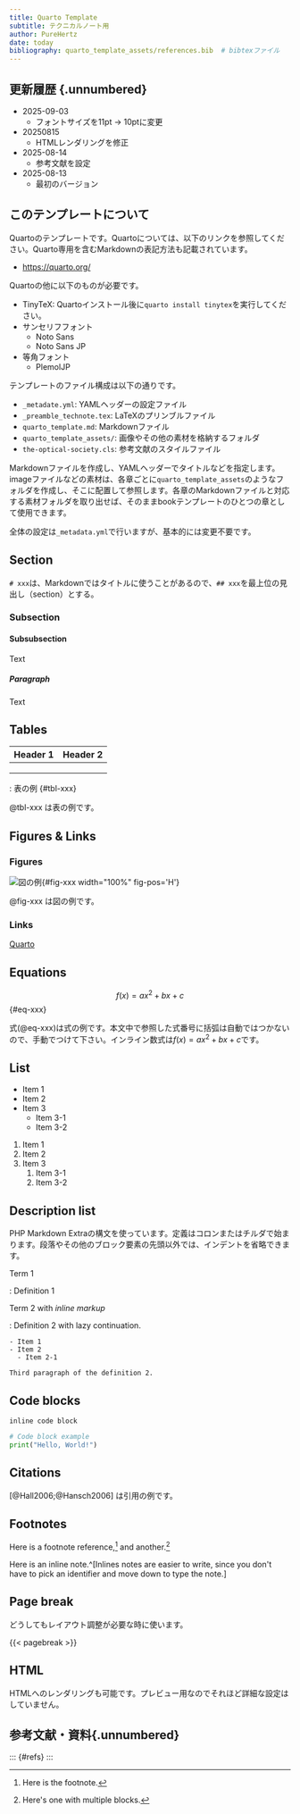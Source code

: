 ```yaml
---
title: Quarto Template
subtitle: テクニカルノート用
author: PureHertz
date: today
bibliography: quarto_template_assets/references.bib  # bibtexファイル
---
```


## 更新履歴 {.unnumbered}

+ 2025-09-03
  - フォントサイズを11pt → 10ptに変更
+ 20250815
  - HTMLレンダリングを修正
+ 2025-08-14
  - 参考文献を設定
+ 2025-08-13
  - 最初のバージョン


## このテンプレートについて

Quartoのテンプレートです。Quartoについては、以下のリンクを参照してください。Quarto専用を含むMarkdownの表記方法も記載されています。

- https://quarto.org/

Quartoの他に以下のものが必要です。

- TinyTeX: Quartoインストール後に`quarto install tinytex`を実行してください。
- サンセリフフォント
  - Noto Sans
  - Noto Sans JP
- 等角フォント
  - PlemolJP

テンプレートのファイル構成は以下の通りです。

- `_metadate.yml`: YAMLヘッダーの設定ファイル
- `_preamble_technote.tex`: LaTeXのプリンブルファイル
- `quarto_template.md`: Markdownファイル
- `quarto_template_assets/`: 画像やその他の素材を格納するフォルダ
- `the-optical-society.cls`: 参考文献のスタイルファイル

Markdownファイルを作成し、YAMLヘッダーでタイトルなどを指定します。imageファイルなどの素材は、各章ごとに`quarto_template_assets`のようなフォルダを作成し、そこに配置して参照します。各章のMarkdownファイルと対応する素材フォルダを取り出せば、そのままbookテンプレートのひとつの章として使用できます。

全体の設定は`_metadata.yml`で行いますが、基本的には変更不要です。


## Section

`# xxx`は、Markdownではタイトルに使うことがあるので、`## xxx`を最上位の見出し（section）とする。

### Subsection

#### Subsubsection

Text

##### Paragraph

Text


## Tables

| Header 1 | Header 2 |
|----------|----------|
|          |          |
|          |          |
|          |          |

: 表の例 {#tbl-xxx}

@tbl-xxx は表の例です。


## Figures & Links

### Figures

![図の例](quarto_template_assets/image.png){#fig-xxx width="100%" fig-pos='H'}

@fig-xxx は図の例です。

### Links

[Quarto](https://quarto.org)


## Equations

$$
  f(x) = ax^2 + bx + c
$${#eq-xxx}

式(@eq-xxx)は式の例です。本文中で参照した式番号に括弧は自動ではつかないので、手動でつけて下さい。インライン数式は$f(x) = ax^2 + bx + c$です。


## List

- Item 1
- Item 2
- Item 3
  - Item 3-1
  - Item 3-2

1. Item 1
2. Item 2
3. Item 3
   1. Item 3-1
   2. Item 3-2


## Description list

PHP Markdown Extraの構文を使っています。定義はコロンまたはチルダで始まります。段落やその他のブロック要素の先頭以外では、インデントを省略できます。

Term 1

:   Definition 1

Term 2 with *inline markup*

:   Definition 2
with lazy continuation.

    - Item 1
    - Item 2
      - Item 2-1

    Third paragraph of the definition 2.


## Code blocks

`inline code block`

```python
# Code block example
print("Hello, World!")
```


## Citations

[@Hall2006;@Hansch2006] は引用の例です。


## Footnotes

Here is a footnote reference,[^1] and another.[^longnote]

[^1]: Here is the footnote.

[^longnote]: Here's one with multiple blocks.

Here is an inline note.^[Inlines notes are easier to write,
since you don't have to pick an identifier and move down to
type the note.]


## Page break

どうしてもレイアウト調整が必要な時に使います。

{{< pagebreak >}}


## HTML

HTMLへのレンダリングも可能です。プレビュー用なのでそれほど詳細な設定はしていません。


## 参考文献・資料{.unnumbered}

::: {#refs}
:::